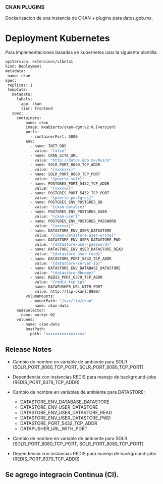### CKAN PLUGINS
Dockerizacion de una instancia de CKAN + plugins para datos.gob.mx.

# Deployment Kubernetes
Para implementaciones basadas en kubernetes usar la siguiente plantilla.

```sh
apiVersion: extensions/v1beta1
kind: Deployment
metadata:
 name: ckan
spec:
 replicas: 1
 template:
   metadata:
     labels:
       app: ckan
       tier: frontend
   spec:
     containers:
       - name: ckan
         image: mxabierto/ckan-dgm:v2.0.{version}
         ports:
           - containerPort: 5000
         env:
           - name: INIT_DBS
             value: "false"
           - name: CKAN_SITE_URL
             value: "http://datos.gob.mx/busca"
           - name: SOLR_PORT_8080_TCP_ADDR
             value: "{xxxxxxx}"
           - name: SOLR_PORT_8080_TCP_PORT
             value: "{puerto-solr}"
           - name: POSTGRES_PORT_5432_TCP_ADDR
             value: "{xxxxxx}"
           - name: POSTGRES_PORT_5432_TCP_PORT
             value: "{puerto-postgres}"
           - name: POSTGRES_ENV_POSTGRES_DB
             value: "{ckan-databse}"
           - name: POSTGRES_ENV_POSTGRES_USER
             value: "{ckan-user}"
           - name: POSTGRES_ENV_POSTGRES_PASSWORD
             value: "{xxxxxx}"
           - name: DATASTORE_ENV_USER_DATASTORE
             value: "{ckan-datastore-user-write}"
           - name: DATASTORE_ENV_USER_DATASTORE_PWD
             value: "{datastore-user-password}"
           - name: DATASTORE_ENV_USER_DATASTORE_READ
             value: "{datastore-user-read}"
           - name: DATASTORE_PORT_5432_TCP_ADDR
             value: "{datastore-server-ip}"
           - name: DATASTORE_ENV_DATABASE_DATASTORE
             value: "{datastore-dbname}"
           - name: REDIS_PORT_6379_TCP_ADDR
             value: "{redis_tcp_ip}"
           - name: DATAPUSHER_URL_WITH_PORT
             value: http://{ip-ckan}:8800/
         volumeMounts:
           - mountPath: "/var/lib/ckan"
             name: ckan-data
     nodeSelector:
       name: worker-02
     volumes:
       - name: ckan-data
         hostPath:
           path: "xxxxxxxxxxxxxxxxx"
```

## Release Notes

- Cambio de nombre en variable de ambiente para SOLR (SOLR_PORT_8080_TCP_PORT, SOLR_PORT_8080_TCP_PORT)

- Dependencia con instancias REDIS para manejo de background-jobs (REDIS_PORT_6379_TCP_ADDR)

- Cambio de nombre en variables de ambiente para DATASTORE:
  - DATASTORE_ENV_DATABASE_DATASTORE
  - DATASTORE_ENV_USER_DATASTORE
  - DATASTORE_ENV_USER_DATASTORE_READ
  - DATASTORE_ENV_USER_DATASTORE_PWD
  - DATASTORE_PORT_5432_TCP_ADDR
  - DATAPUSHER_URL_WITH_PORT

- Cambio de nombre en variable de ambiente para SOLR (SOLR_PORT_8080_TCP_PORT, SOLR_PORT_8080_TCP_PORT)

- Dependencia con instancias REDIS para manejo de background-jobs (REDIS_PORT_6379_TCP_ADDR)

## Se agrego integracin Continua (CI).
